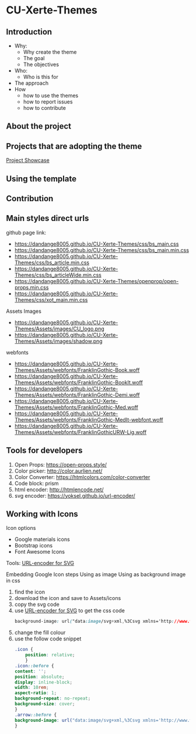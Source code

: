 # CU-Xerte-Themes

## Introduction

- Why:
  - Why create the theme
  - The goal
  - The objectives
- Who:
  - Who is this for
- The approach
- How
  - how to use the themes
  - how to report issues
  - how to contribute


## About the project

<!-- - it is still in development therefore new updates and tweaks are constantly added to the master stylesheet
- I need to figure out a way that all projects use the template get the latest version of stylesheet
- I don't want people who use the template need to go through the hassel of updating the stylesheet themselves whenever there is an update -->


## Projects that are adopting the theme

[Project Showcase](https://nanzhang.notion.site/3251b7b7abab44fabb4e86a1f484faae?v=0dadb12f94af4a28b86090711b4a6e12)

## Using the template

<!-- 1. Download the template from github
2. Upload the template to your Xerte project
3. Add the following code to the head of the project
    ```html
    <link rel="stylesheet" href="https://dandange8005.github.io/CU-Xerte-Themes/css/bs_main.min.css">
    ``` -->

## Contribution

## Main styles direct urls
github page link: 
- https://dandange8005.github.io/CU-Xerte-Themes/css/bs_main.css
- https://dandange8005.github.io/CU-Xerte-Themes/css/bs_main.min.css
- https://dandange8005.github.io/CU-Xerte-Themes/css/bs_article.min.css
- https://dandange8005.github.io/CU-Xerte-Themes/css/bs_articleWide.min.css
- https://dandange8005.github.io/CU-Xerte-Themes/openprop/open-props.min.css
- https://dandange8005.github.io/CU-Xerte-Themes/css/xot_main.min.css


Assets
Images
- https://dandange8005.github.io/CU-Xerte-Themes/Assets/images/CU_logo.png
- https://dandange8005.github.io/CU-Xerte-Themes/Assets/images/shadow.png

webfonts
- https://dandange8005.github.io/CU-Xerte-Themes/Assets/webfonts/FranklinGothic-Book.woff
- https://dandange8005.github.io/CU-Xerte-Themes/Assets/webfonts/FranklinGothic-BookIt.woff
- https://dandange8005.github.io/CU-Xerte-Themes/Assets/webfonts/FranklinGothic-Demi.woff
- https://dandange8005.github.io/CU-Xerte-Themes/Assets/webfonts/FranklinGothic-Med.woff
- https://dandange8005.github.io/CU-Xerte-Themes/Assets/webfonts/FranklinGothic-MedIt-webfont.woff
- https://dandange8005.github.io/CU-Xerte-Themes/Assets/webfonts/FranklinGothicURW-Lig.woff


## Tools for developers
1. Open Props: https://open-props.style/
2. Color picker: http://color.aurlien.net/
3. Color Converter: https://htmlcolors.com/color-converter
4. Code block: prism
5. html encoder: http://htmlencode.net/
6. svg encoder: https://yoksel.github.io/url-encoder/

## Working with Icons

Icon options
- Google materials icons
- Bootstrap icons
- Font Awesome Icons

Tools:
[URL-encoder for SVG](https://yoksel.github.io/url-encoder/)

Embedding Google Icon steps
Using as image
Using as background image in css

1. find the icon
2. download the icon and save to Assets/icons
3. copy the svg code
4. use [URL-encoder for SVG](https://yoksel.github.io/url-encoder/) to get the css code
    ```css
    background-image: url("data:image/svg+xml,%3Csvg xmlns='http://www.w3.org/2000/svg' height='40' width='40'%3E%3Cpath d='M10.458 29.833 8.5 27.875l16.792-16.75H10V8.333h20v20h-2.792V13.042Z'/%3E%3C/svg%3E");
    ```
5. change the fill colour
6. use the follow code snippet
    ```css
    .icon {
        position: relative;
        }
    .icon::before {
    content: '';
    position: absolute;
    display: inline-block;
    width: 10rem;
    aspect-ratio: 1;
    background-repeat: no-repeat;
    background-size: cover;
    }
    .arrow::before {
    background-image: url("data:image/svg+xml,%3Csvg xmlns='http://www.w3.org/2000/svg' height='40' fill='darkgreen' width='40'%3E%3Cpath d='M10.458 29.833 8.5 27.875l16.792-16.75H10V8.333h20v20h-2.792V13.042Z'/%3E%3C/svg%3E");
    }
    ```


